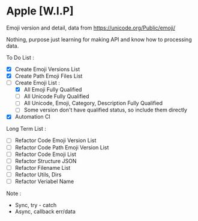# Apple [W.I.P]

Emoji version and detail, data from <https://unicode.org/Public/emoji/>

Nothing, purpose just learning for making API and know how to processing data.

To Do List :

- [x] Create Emoji Versions List
- [x] Create Path Emoji Files List
- [ ] Create Emoji List :
    - [x] All Emoji Fully Qualified
    - [ ] All Unicode Fully Qualified
    - [ ] All Unicode, Emoji, Category, Description Fully Qualified
    - [ ] Some version don't have qualified status, so include them directly
- [x] Automation CI

Long Term List :

- [ ] Refactor Code Emoji Version List
- [ ] Refactor Code Path Emoji Version List
- [ ] Refactor Code Emoji List
- [ ] Refactor Structure JSON
- [ ] Refactor Filename List
- [ ] Refactor Utils, Dirs
- [ ] Refactor Veriabel Name

Note :
- Sync, try - catch
- Async, callback err/data
